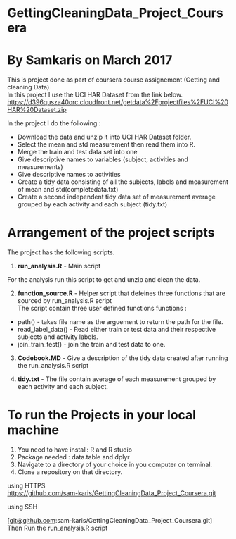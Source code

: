 # GettingCleaningData_Project_Coursera   
   
# By Samkaris on March 2017  
   
This is project done as part of coursera course assignement (Getting and cleaning Data)   
In this project I use the UCI HAR Dataset from the link below.   
https://d396qusza40orc.cloudfront.net/getdata%2Fprojectfiles%2FUCI%20HAR%20Dataset.zip    
   
In the project I do the following :   
+ Download the data and unzip it into UCI HAR Dataset folder.  
+ Select the mean and std measurement then read them into R.   
+ Merge the train and test data set into one   
+ Give descriptive names to variables (subject, activities and measurements)     
+ Give descriptive names to activities   
+ Create a tidy data consisting of all the subjects, labels and measurement of mean and std(completedata.txt)      
+ Create a second independent tidy data set of measurement average grouped by each activity and each subject (tidy.txt)  
   
#  Arrangement of the project scripts   
The project has the following scripts.   
1. **run_analysis.R** - Main script   
    
For the analysis run this script to get and unzip and clean the data.   

2. **function_source.R** - Helper script that defeines three functions that are sourced by run_analysis.R script    
The script contain three user defined functions functions :   
+ path() - takes file name as the arguement to return the path for the file.   
+ read_label_data() - Read either train or test data and their respective subjects and activity labels.    
+ join_train_test() - join the train and test data to one.    
    
3. **Codebook.MD** - Give a description of the tidy data created after running the run_analysis.R script    
    
4. **tidy.txt** - The file contain average of each measurement grouped by each activity and each subject.
    
# To run the Projects in your local machine
1. You need to have install: R and R studio
2. Package needed : data.table and dplyr  
2. Navigate to a directory of your choice in you computer on terminal.
3. Clone a repository on that directory.

using HTTPS    
https://github.com/sam-karis/GettingCleaningData_Project_Coursera.git    
    
using SSH    
    
[git@github.com:sam-karis/GettingCleaningData_Project_Coursera.git]    
Then Run the run_analysis.R script   
